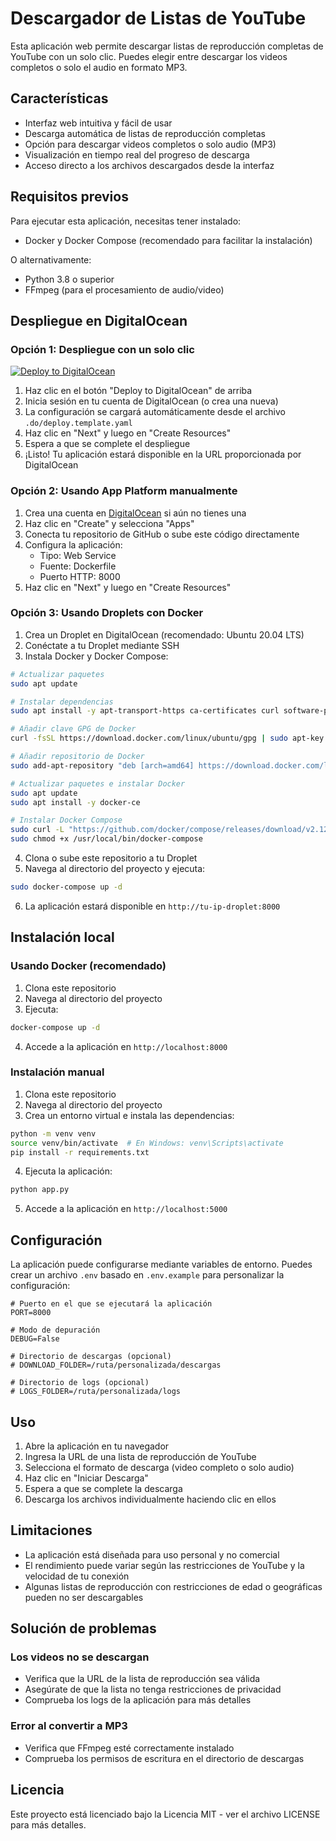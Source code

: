 # Descargador de Listas de YouTube

Esta aplicación web permite descargar listas de reproducción completas de YouTube con un solo clic. Puedes elegir entre descargar los videos completos o solo el audio en formato MP3.

## Características

- Interfaz web intuitiva y fácil de usar
- Descarga automática de listas de reproducción completas
- Opción para descargar videos completos o solo audio (MP3)
- Visualización en tiempo real del progreso de descarga
- Acceso directo a los archivos descargados desde la interfaz

## Requisitos previos

Para ejecutar esta aplicación, necesitas tener instalado:

- Docker y Docker Compose (recomendado para facilitar la instalación)

O alternativamente:

- Python 3.8 o superior
- FFmpeg (para el procesamiento de audio/video)

## Despliegue en DigitalOcean

### Opción 1: Despliegue con un solo clic

[![Deploy to DigitalOcean](https://www.deploytodo.com/do-btn-blue.svg)](https://cloud.digitalocean.com/apps/new?repo=https://github.com/brahianf1/youtube-playlist-downloader/tree/main)

1. Haz clic en el botón "Deploy to DigitalOcean" de arriba
2. Inicia sesión en tu cuenta de DigitalOcean (o crea una nueva)
3. La configuración se cargará automáticamente desde el archivo `.do/deploy.template.yaml`
4. Haz clic en "Next" y luego en "Create Resources"
5. Espera a que se complete el despliegue
6. ¡Listo! Tu aplicación estará disponible en la URL proporcionada por DigitalOcean

### Opción 2: Usando App Platform manualmente

1. Crea una cuenta en [DigitalOcean](https://www.digitalocean.com/) si aún no tienes una
2. Haz clic en "Create" y selecciona "Apps"
3. Conecta tu repositorio de GitHub o sube este código directamente
4. Configura la aplicación:
   - Tipo: Web Service
   - Fuente: Dockerfile
   - Puerto HTTP: 8000
5. Haz clic en "Next" y luego en "Create Resources"

### Opción 3: Usando Droplets con Docker

1. Crea un Droplet en DigitalOcean (recomendado: Ubuntu 20.04 LTS)
2. Conéctate a tu Droplet mediante SSH
3. Instala Docker y Docker Compose:

```bash
# Actualizar paquetes
sudo apt update

# Instalar dependencias
sudo apt install -y apt-transport-https ca-certificates curl software-properties-common

# Añadir clave GPG de Docker
curl -fsSL https://download.docker.com/linux/ubuntu/gpg | sudo apt-key add -

# Añadir repositorio de Docker
sudo add-apt-repository "deb [arch=amd64] https://download.docker.com/linux/ubuntu $(lsb_release -cs) stable"

# Actualizar paquetes e instalar Docker
sudo apt update
sudo apt install -y docker-ce

# Instalar Docker Compose
sudo curl -L "https://github.com/docker/compose/releases/download/v2.12.2/docker-compose-$(uname -s)-$(uname -m)" -o /usr/local/bin/docker-compose
sudo chmod +x /usr/local/bin/docker-compose
```

4. Clona o sube este repositorio a tu Droplet
5. Navega al directorio del proyecto y ejecuta:

```bash
sudo docker-compose up -d
```

6. La aplicación estará disponible en `http://tu-ip-droplet:8000`

## Instalación local

### Usando Docker (recomendado)

1. Clona este repositorio
2. Navega al directorio del proyecto
3. Ejecuta:

```bash
docker-compose up -d
```

4. Accede a la aplicación en `http://localhost:8000`

### Instalación manual

1. Clona este repositorio
2. Navega al directorio del proyecto
3. Crea un entorno virtual e instala las dependencias:

```bash
python -m venv venv
source venv/bin/activate  # En Windows: venv\Scripts\activate
pip install -r requirements.txt
```

4. Ejecuta la aplicación:

```bash
python app.py
```

5. Accede a la aplicación en `http://localhost:5000`

## Configuración

La aplicación puede configurarse mediante variables de entorno. Puedes crear un archivo `.env` basado en `.env.example` para personalizar la configuración:

```
# Puerto en el que se ejecutará la aplicación
PORT=8000

# Modo de depuración
DEBUG=False

# Directorio de descargas (opcional)
# DOWNLOAD_FOLDER=/ruta/personalizada/descargas

# Directorio de logs (opcional)
# LOGS_FOLDER=/ruta/personalizada/logs
```

## Uso

1. Abre la aplicación en tu navegador
2. Ingresa la URL de una lista de reproducción de YouTube
3. Selecciona el formato de descarga (video completo o solo audio)
4. Haz clic en "Iniciar Descarga"
5. Espera a que se complete la descarga
6. Descarga los archivos individualmente haciendo clic en ellos

## Limitaciones

- La aplicación está diseñada para uso personal y no comercial
- El rendimiento puede variar según las restricciones de YouTube y la velocidad de tu conexión
- Algunas listas de reproducción con restricciones de edad o geográficas pueden no ser descargables

## Solución de problemas

### Los videos no se descargan

- Verifica que la URL de la lista de reproducción sea válida
- Asegúrate de que la lista no tenga restricciones de privacidad
- Comprueba los logs de la aplicación para más detalles

### Error al convertir a MP3

- Verifica que FFmpeg esté correctamente instalado
- Comprueba los permisos de escritura en el directorio de descargas

## Licencia

Este proyecto está licenciado bajo la Licencia MIT - ver el archivo LICENSE para más detalles.